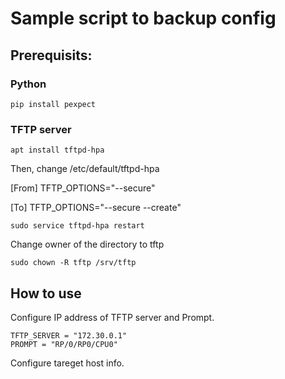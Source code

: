 # Sample script to backup config
## Prerequisits:
### Python
```
pip install pexpect
```

### TFTP server
```
apt install tftpd-hpa
```

Then, change /etc/default/tftpd-hpa

[From] TFTP_OPTIONS="--secure"

[To] TFTP_OPTIONS="--secure --create"

```
sudo service tftpd-hpa restart
```

Change owner of the directory to tftp

```
sudo chown -R tftp /srv/tftp
```

## How to use
Configure IP address of TFTP server and Prompt.

```
TFTP_SERVER = "172.30.0.1"
PROMPT = "RP/0/RP0/CPU0"
```

Configure tareget host info.

